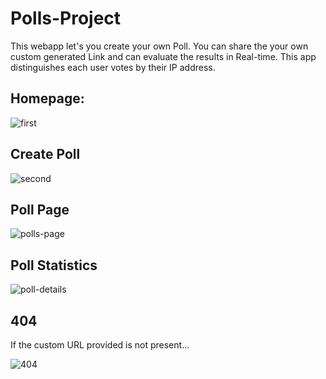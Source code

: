# Polls-Project

This webapp let's you create your own Poll. You can share the your own custom generated Link and can evaluate the results in Real-time.
This app distinguishes each user votes by their IP address.

## Homepage:

![first](https://user-images.githubusercontent.com/40135714/97894111-23ce9200-1d58-11eb-91e4-804b29c1bc99.png)

## Create Poll

![second](https://user-images.githubusercontent.com/40135714/97894231-48c30500-1d58-11eb-8a2b-42d29371f9a9.png)

## Poll Page

![polls-page](https://user-images.githubusercontent.com/40135714/97894365-6d1ee180-1d58-11eb-8557-a4f27d27d079.png)

## Poll Statistics

![poll-details](https://user-images.githubusercontent.com/40135714/97894468-8889ec80-1d58-11eb-9566-e1e320b754b0.png)

## 404

If the custom URL provided is not present...

![404](https://user-images.githubusercontent.com/40135714/97894589-b0795000-1d58-11eb-9df0-259912be6ff9.png)


